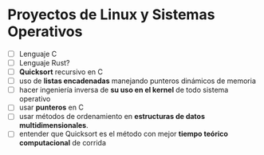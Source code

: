 # Proyectos de Linux y Sistemas Operativos

- [ ] Lenguaje C
- [ ] Lenguaje Rust?
- [ ] **Quicksort** recursivo en C
- [ ] uso de **listas encadenadas** manejando punteros dinámicos de memoria
- [ ] hacer ingeniería inversa de **su uso en el kernel** de todo sistema operativo
- [ ] usar **punteros** en C
- [ ] usar métodos de ordenamiento en **estructuras de datos multidimensionales**.
- [ ] entender que Quicksort es el método con mejor **tiempo teórico computacional** de corrida
